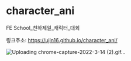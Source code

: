 # character_ani
FE School_천하제일_캐릭터_대회

링크주소: https://ujin16.github.io/character_ani/

![Uploading chrome-capture-2022-3-14 (2).gif…]()
